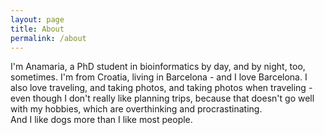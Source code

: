 ```yaml
---
layout: page
title: About
permalink: /about
---
```


I'm Anamaria, a PhD student in bioinformatics by day, and by night, too, sometimes. I'm from Croatia, living in Barcelona - and I love Barcelona. I also love traveling, and taking photos, and taking photos when traveling - even though I don't really like planning trips, because that doesn't go well with my hobbies, which are overthinking and procrastinating.  
And I like dogs more than I like most people.